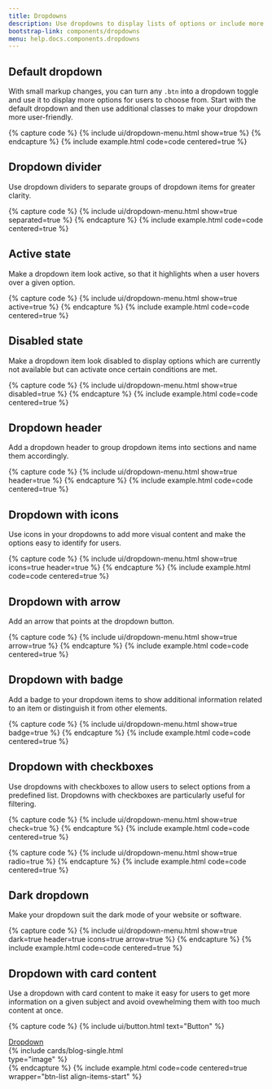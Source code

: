 ```yaml
---
title: Dropdowns
description: Use dropdowns to display lists of options or include more positions in a menu without overwhelming users with too many buttons and long lists. Dropdowns facilitate users' interaction with your website or software and make your design look clear.
bootstrap-link: components/dropdowns
menu: help.docs.components.dropdowns
---
```



## Default dropdown

With small markup changes, you can turn any `.btn` into a dropdown toggle and use it to display more options for users to choose from. Start with the default dropdown and then use additional classes to make your dropdown more user-friendly.

{% capture code %}
{% include ui/dropdown-menu.html show=true %}
{% endcapture %}
{% include example.html code=code centered=true %}


## Dropdown divider

Use dropdown dividers to separate groups of dropdown items for greater clarity.

{% capture code %}
{% include ui/dropdown-menu.html show=true separated=true %}
{% endcapture %}
{% include example.html code=code centered=true %}


## Active state

Make a dropdown item look active, so that it highlights when a user hovers over a given option.

{% capture code %}
{% include ui/dropdown-menu.html show=true active=true %}
{% endcapture %}
{% include example.html code=code centered=true %}


## Disabled state

Make a dropdown item look disabled to display options which are currently not available but can activate once certain conditions are met.

{% capture code %}
{% include ui/dropdown-menu.html show=true disabled=true %}
{% endcapture %}
{% include example.html code=code centered=true %}


## Dropdown header

Add a dropdown header to group dropdown items into sections and name them accordingly. 

{% capture code %}
{% include ui/dropdown-menu.html show=true header=true %}
{% endcapture %}
{% include example.html code=code centered=true %}


## Dropdown with icons

Use icons in your dropdowns to add more visual content and make the options easy to identify for users.

{% capture code %}
{% include ui/dropdown-menu.html show=true icons=true header=true %}
{% endcapture %}
{% include example.html code=code centered=true %}


## Dropdown with arrow

Add an arrow that points at the dropdown button.

{% capture code %}
{% include ui/dropdown-menu.html show=true arrow=true %}
{% endcapture %}
{% include example.html code=code centered=true %}


## Dropdown with badge

Add a badge to your dropdown items to show additional information related to an item or distinguish it from other elements.

{% capture code %}
{% include ui/dropdown-menu.html show=true badge=true %}
{% endcapture %}
{% include example.html code=code centered=true %}


## Dropdown with checkboxes

Use dropdowns with checkboxes to allow users to select options from a predefined list. Dropdowns with checkboxes are particularly useful for filtering. 

{% capture code %}
{% include ui/dropdown-menu.html show=true check=true %}
{% endcapture %}
{% include example.html code=code centered=true %}

{% capture code %}
{% include ui/dropdown-menu.html show=true radio=true %}
{% endcapture %}
{% include example.html code=code centered=true %}


## Dark dropdown

Make your dropdown suit the dark mode of your website or software. 

{% capture code %}
{% include ui/dropdown-menu.html show=true dark=true header=true icons=true arrow=true %}
{% endcapture %}
{% include example.html code=code centered=true %}


## Dropdown with card content

Use a dropdown with card content to make it easy for users to get more information on a given subject and avoid ovewhelming them with too much content at once.

{% capture code %}
{% include ui/button.html  text="Button" %}
<div class="dropdown{% hide %} show{% endhide %}">
    <a href="#" class="btn btn-primary dropdown-toggle">Dropdown</a>
    <div class="dropdown-menu dropdown-menu-card{% hide %} show position-static{% endhide %}" style="max-width: 20rem;">
        {% include cards/blog-single.html type="image" %}
    </div>
</div>
{% endcapture %}
{% include example.html code=code centered=true wrapper="btn-list align-items-start" %}